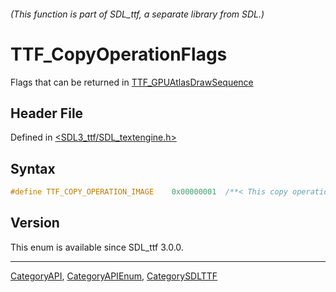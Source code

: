 ###### (This function is part of SDL_ttf, a separate library from SDL.)
# TTF_CopyOperationFlags

Flags that can be returned in [TTF_GPUAtlasDrawSequence](TTF_GPUAtlasDrawSequence)

## Header File

Defined in [<SDL3_ttf/SDL_textengine.h>](https://github.com/libsdl-org/SDL_ttf/blob/main/include/SDL3_ttf/SDL_textengine.h)

## Syntax

```c
#define TTF_COPY_OPERATION_IMAGE    0x00000001  /**< This copy operation uses an image rather than a glyph, and should not have vertex color applied */
```

## Version

This enum is available since SDL_ttf 3.0.0.

----
[CategoryAPI](CategoryAPI), [CategoryAPIEnum](CategoryAPIEnum), [CategorySDLTTF](CategorySDLTTF)

